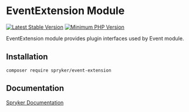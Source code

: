 # EventExtension Module
[![Latest Stable Version](https://poser.pugx.org/spryker/event-extension/v/stable.svg)](https://packagist.org/packages/spryker/event-extension)
[![Minimum PHP Version](https://img.shields.io/badge/php-%3E%3D%207.4-8892BF.svg)](https://php.net/)

EventExtension module provides plugin interfaces used by Event module.

## Installation

```
composer require spryker/event-extension
```

## Documentation

[Spryker Documentation](https://academy.spryker.com/developing_with_spryker/module_guide/modules.html)
